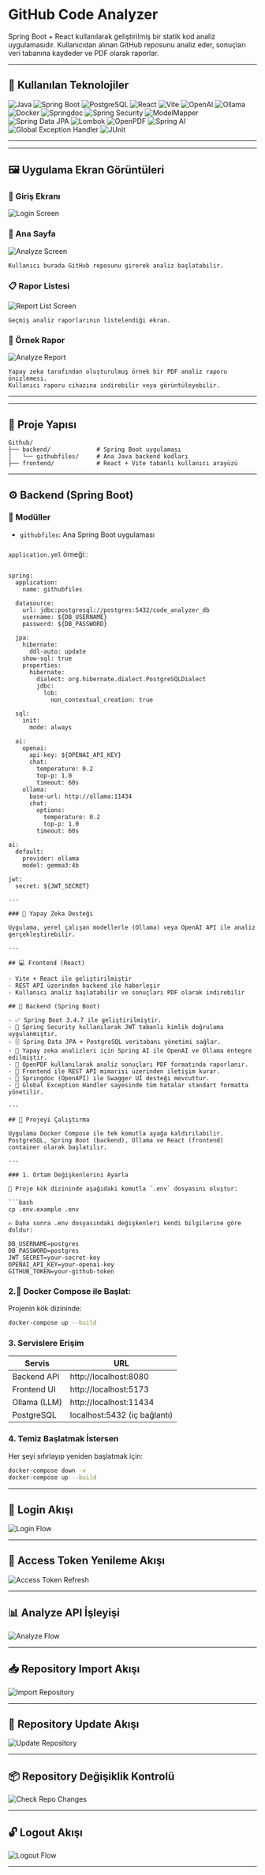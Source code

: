 # GitHub Code Analyzer

Spring Boot + React kullanılarak geliştirilmiş bir statik kod analiz uygulamasıdır. Kullanıcıdan alınan GitHub reposunu analiz eder, sonuçları veri tabanına kaydeder ve PDF olarak raporlar.

---

## 🧰 Kullanılan Teknolojiler

![Java](https://img.shields.io/badge/Java-17-blue?logo=java)
![Spring Boot](https://img.shields.io/badge/Spring%20Boot-3.4.7-success?logo=springboot)
![PostgreSQL](https://img.shields.io/badge/PostgreSQL-14-blue?logo=postgresql)
![React](https://img.shields.io/badge/React-19.1.0-61DAFB?logo=react)
![Vite](https://img.shields.io/badge/Vite-7.0.0-purple?logo=vite)
![OpenAI](https://img.shields.io/badge/OpenAI-GPT4-black?logo=openai)
![Ollama](https://img.shields.io/badge/Ollama-local--LLM-green?logo=data)
![Docker](https://img.shields.io/badge/Docker-Compose-blue?logo=docker)
![Springdoc](https://img.shields.io/badge/Springdoc-OpenAPI-blue?logo=openapiinitiative)
![Spring Security](https://img.shields.io/badge/Spring%20Security-JWT--based-green?logo=spring)
![ModelMapper](https://img.shields.io/badge/ModelMapper-Entity--DTO-blue)
![Spring Data JPA](https://img.shields.io/badge/Spring%20Data%20JPA-Hibernate-red?logo=hibernate)
![Lombok](https://img.shields.io/badge/Lombok-Auto--Code-yellow?logo=lombok)
![OpenPDF](https://img.shields.io/badge/OpenPDF-PDF--Reports-lightgrey)
![Spring AI](https://img.shields.io/badge/Spring%20AI-OpenAI%2FOllama-blueviolet?logo=openai)
![Global Exception Handler](https://img.shields.io/badge/Error%20Handling-Custom--Exceptions-critical)
![JUnit](https://img.shields.io/badge/JUnit-Testing-red?logo=junit5)


---

---

## 🖼️ Uygulama Ekran Görüntüleri

### 🔐 Giriş Ekranı
![Login Screen](images/login_screen.jpg)

### 🧠 Ana Sayfa
![Analyze Screen](images/analyze_screen.jpg)

`Kullanıcı burada GitHub reposunu girerek analiz başlatabilir.`

### 📋 Rapor Listesi
![Report List Screen](images/report_list_screen.jpg)

`Geçmiş analiz raporlarının listelendiği ekran.`

### 📄 Örnek Rapor
![Analyze Report](images/analyze_report.jpg)

`Yapay zeka tarafından oluşturulmuş örnek bir PDF analiz raporu önizlemesi.`  
`Kullanıcı raporu cihazına indirebilir veya görüntüleyebilir.`

---

---

## 📁 Proje Yapısı

```
Github/
├── backend/             # Spring Boot uygulaması
│   └── githubfiles/     # Ana Java backend kodları
├── frontend/            # React + Vite tabanlı kullanıcı arayüzü
```

---

## ⚙️ Backend (Spring Boot)

### 📁 Modüller

- `githubfiles`: Ana Spring Boot uygulaması

### 

`application.yml` örneği::

```properties

spring:
  application:
    name: githubfiles

  datasource:
    url: jdbc:postgresql://postgres:5432/code_analyzer_db
    username: ${DB_USERNAME}
    password: ${DB_PASSWORD}

  jpa:
    hibernate:
      ddl-auto: update
    show-sql: true
    properties:
      hibernate:
        dialect: org.hibernate.dialect.PostgreSQLDialect
        jdbc:
          lob:
            non_contextual_creation: true

  sql:
    init:
      mode: always

  ai:
    openai:
      api-key: ${OPENAI_API_KEY}
      chat:
        temperature: 0.2
        top-p: 1.0
        timeout: 60s
    ollama:
      base-url: http://ollama:11434
      chat:
        options:
          temperature: 0.2
          top-p: 1.0
        timeout: 60s

ai:
  default:
    provider: ollama
    model: gemma3:4b

jwt:
  secret: ${JWT_SECRET}

---

### 🧠 Yapay Zeka Desteği

Uygulama, yerel çalışan modellerle (Ollama) veya OpenAI API ile analiz gerçekleştirebilir.

---

## 💻 Frontend (React)

- Vite + React ile geliştirilmiştir
- REST API üzerinden backend ile haberleşir
- Kullanıcı analiz başlatabilir ve sonuçları PDF olarak indirebilir

## 🧠 Backend (Spring Boot)

- ✅ Spring Boot 3.4.7 ile geliştirilmiştir.
- 🔐 Spring Security kullanılarak JWT tabanlı kimlik doğrulama uygulanmıştır.
- 🗄️ Spring Data JPA + PostgreSQL veritabanı yönetimi sağlar.
- 🧠 Yapay zeka analizleri için Spring AI ile OpenAI ve Ollama entegre edilmiştir.
- 📄 OpenPDF kullanılarak analiz sonuçları PDF formatında raporlanır.
- 🔗 Frontend ile REST API mimarisi üzerinden iletişim kurar.
- 📘 Springdoc (OpenAPI) ile Swagger UI desteği mevcuttur.
- 🧹 Global Exception Handler sayesinde tüm hatalar standart formatta yönetilir.

---

## 🚀 Projeyi Çalıştırma

Uygulama Docker Compose ile tek komutla ayağa kaldırılabilir. PostgreSQL, Spring Boot (backend), Ollama ve React (frontend) container olarak başlatılır.

---

### 1. Ortam Değişkenlerini Ayarla

📝 Proje kök dizininde aşağıdaki komutla `.env` dosyasını oluştur:

```bash
cp .env.example .env

✍️ Daha sonra .env dosyasındaki değişkenleri kendi bilgilerine göre doldur:

DB_USERNAME=postgres
DB_PASSWORD=postgres
JWT_SECRET=your-secret-key
OPENAI_API_KEY=your-openai-key
GITHUB_TOKEN=your-github-token
```

### 2.🐳 Docker Compose ile Başlat:

Projenin kök dizininde:

```bash
docker-compose up --build
```

### 3. Servislere Erişim

| Servis         | URL                          |
|----------------|------------------------------|
| Backend API    | http://localhost:8080        |
| Frontend UI    | http://localhost:5173        |
| Ollama (LLM)   | http://localhost:11434       |
| PostgreSQL     | localhost:5432 (iç bağlantı) |

### 4. Temiz Başlatmak İstersen

Her şeyi sıfırlayıp yeniden başlatmak için:

```bash
docker-compose down -v
docker-compose up --build
```
---

## 🔐 Login Akışı

![Login Flow](images/login_diagram.png)

---

## 🔁 Access Token Yenileme Akışı

![Access Token Refresh](images/access_token_refresh_diagram.png)

---

## 📊 Analyze API İşleyişi

![Analyze Flow](images/analyze_diagram.png)

---

## 📥 Repository Import Akışı

![Import Repository](images/import_repository_diagram.png)

---

## 🔄 Repository Update Akışı

![Update Repository](images/update_repository_diagram.png)

---

## 📦 Repository Değişiklik Kontrolü

![Check Repo Changes](images/check_all_repositories_has_changed_diagram.png)

---

## 🔓 Logout Akışı

![Logout Flow](images/logout_diagram.png)

---